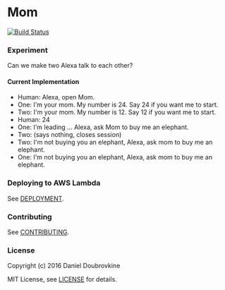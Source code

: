 # Mom

[![Build Status](https://travis-ci.org/dblock/alexa-mom.svg?branch=master)](https://travis-ci.org/dblock/alexa-mom)

### Experiment

Can we make two Alexa talk to each other?

#### Current Implementation

- Human: Alexa, open Mom.
- One: I'm your mom. My number is 24. Say 24 if you want me to start.
- Two: I'm your mom. My number is 12. Say 12 if you want me to start.
- Human: 24
- One: I'm leading ... Alexa, ask Mom to buy me an elephant.
- Two: (says nothing, closes session)
- Two: I'm not buying you an elephant, Alexa, ask mom to buy me an elephant.
- One: I'm not buying you an elephant, Alexa, ask mom to buy me an elephant.

### Deploying to AWS Lambda

See [DEPLOYMENT](DEPLOYMENT.md).

### Contributing

See [CONTRIBUTING](CONTRIBUTING.md).

### License

Copyright (c) 2016 Daniel Doubrovkine

MIT License, see [LICENSE](LICENSE.md) for details.

